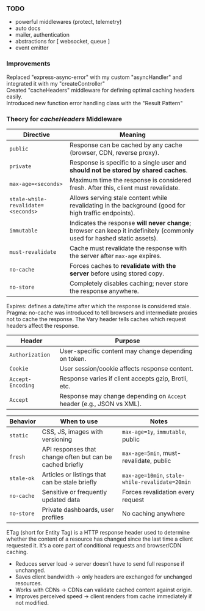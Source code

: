 ### TODO
- powerful middlewares (protect, telemetry)
- auto docs
- mailer, authentication
- abstractions for [ websocket, queue ]
- event emitter

### Improvements
Replaced "express-async-error" with my custom "asyncHandler" and integrated it with my "createController"   
Created "cacheHeaders" middleware for defining optimal caching headers easily.    
Introduced new function error handling class with the "Result Pattern" 


### Theory for *cacheHeaders* Middleware
| Directive                          | Meaning                                                                                                                  |
|------------------------------------|--------------------------------------------------------------------------------------------------------------------------|
| `public`                           | Response can be cached by any cache (browser, CDN, reverse proxy).                                                       |
| `private`                          | Response is specific to a single user and **should not be stored by shared caches**.                                     |
| `max-age=<seconds>`                | Maximum time the response is considered fresh. After this, client must revalidate.                                       |
| `stale-while-revalidate=<seconds>` | Allows serving stale content while revalidating in the background (good for high traffic endpoints).                     |
| `immutable`                        | Indicates the response **will never change**; browser can keep it indefinitely (commonly used for hashed static assets). |
| `must-revalidate`                  | Cache must revalidate the response with the server after `max-age` expires.                                              |
| `no-cache`                         | Forces caches to **revalidate with the server** before using stored copy.                                                |
| `no-store`                         | Completely disables caching; never store the response anywhere.                                                          |

Expires: defines a date/time after which the response is considered stale.
Pragma: no-cache was introduced to tell browsers and intermediate proxies not to cache the response.
The Vary header tells caches which request headers affect the response.

| Header            | Purpose                                                               |
|-------------------|-----------------------------------------------------------------------|
| `Authorization`   | User-specific content may change depending on token.                  |
| `Cookie`          | User session/cookie affects response content.                         |
| `Accept-Encoding` | Response varies if client accepts gzip, Brotli, etc.                  |
| `Accept`          | Response may change depending on `Accept` header (e.g., JSON vs XML). |

| Behavior   | When to use                                               | Notes                                           |
|------------|-----------------------------------------------------------|-------------------------------------------------|
| `static`   | CSS, JS, images with versioning                           | `max-age=1y`, `immutable`, public               |
| `fresh`    | API responses that change often but can be cached briefly | `max-age=5min`, must-revalidate, public         |
| `stale-ok` | Articles or listings that can be stale briefly            | `max-age=10min`, `stale-while-revalidate=20min` |
| `no-cache` | Sensitive or frequently updated data                      | Forces revalidation every request               |
| `no-store` | Private dashboards, user profiles                         | No caching anywhere                             |


ETag (short for Entity Tag) is a HTTP response header used to determine whether the content of a resource has changed since the last time a client requested it. It’s a core part of conditional requests and browser/CDN caching.
- Reduces server load → server doesn’t have to send full response if unchanged.
- Saves client bandwidth → only headers are exchanged for unchanged resources.
- Works with CDNs → CDNs can validate cached content against origin.
- Improves perceived speed → client renders from cache immediately if not modified.